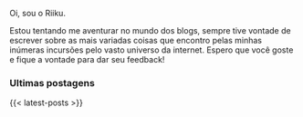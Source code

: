 Oi, sou o Riiku.

Estou tentando me aventurar no mundo dos blogs, sempre tive vontade de escrever sobre as mais variadas coisas que encontro pelas minhas inúmeras incursões pelo vasto universo da internet. Espero que você goste e fique a vontade para dar seu feedback!

### Ultimas postagens

{{< latest-posts >}}

